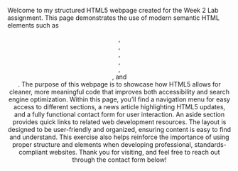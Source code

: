 Welcome to my structured HTML5 webpage created for the Week 2 Lab assignment. This page demonstrates the use of modern semantic HTML elements such as <header>, <nav>, <main>, <section>, <article>, <aside>, and <footer>. The purpose of this webpage is to showcase how HTML5 allows for cleaner, more meaningful code that improves both accessibility and search engine optimization. Within this page, you’ll find a navigation menu for easy access to different sections, a news article highlighting HTML5 updates, and a fully functional contact form for user interaction. An aside section provides quick links to related web development resources. The layout is designed to be user-friendly and organized, ensuring content is easy to find and understand. This exercise also helps reinforce the importance of using proper structure and elements when developing professional, standards-compliant websites. Thank you for visiting, and feel free to reach out through the contact form below!